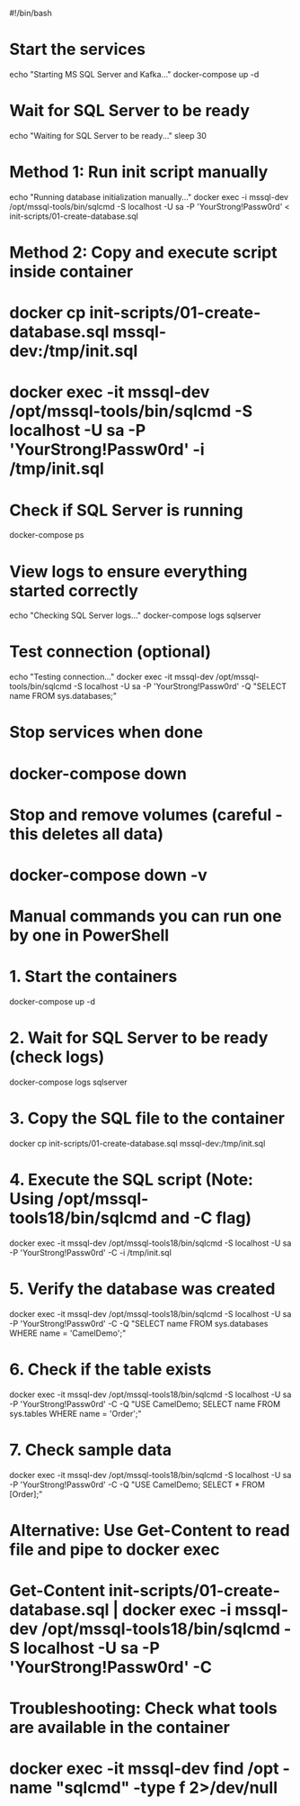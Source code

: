 #!/bin/bash

# Start the services
echo "Starting MS SQL Server and Kafka..."
docker-compose up -d

# Wait for SQL Server to be ready
echo "Waiting for SQL Server to be ready..."
sleep 30

# Method 1: Run init script manually
echo "Running database initialization manually..."
docker exec -i mssql-dev /opt/mssql-tools/bin/sqlcmd -S localhost -U sa -P 'YourStrong!Passw0rd' < init-scripts/01-create-database.sql

# Method 2: Copy and execute script inside container
# docker cp init-scripts/01-create-database.sql mssql-dev:/tmp/init.sql
# docker exec -it mssql-dev /opt/mssql-tools/bin/sqlcmd -S localhost -U sa -P 'YourStrong!Passw0rd' -i /tmp/init.sql

# Check if SQL Server is running
docker-compose ps

# View logs to ensure everything started correctly
echo "Checking SQL Server logs..."
docker-compose logs sqlserver

# Test connection (optional)
echo "Testing connection..."
docker exec -it mssql-dev /opt/mssql-tools/bin/sqlcmd -S localhost -U sa -P 'YourStrong!Passw0rd' -Q "SELECT name FROM sys.databases;"

# Stop services when done
# docker-compose down

# Stop and remove volumes (careful - this deletes all data)
# docker-compose down -v



# Manual commands you can run one by one in PowerShell

# 1. Start the containers
docker-compose up -d

# 2. Wait for SQL Server to be ready (check logs)
docker-compose logs sqlserver

# 3. Copy the SQL file to the container
docker cp init-scripts/01-create-database.sql mssql-dev:/tmp/init.sql

# 4. Execute the SQL script (Note: Using /opt/mssql-tools18/bin/sqlcmd and -C flag)
docker exec -it mssql-dev /opt/mssql-tools18/bin/sqlcmd -S localhost -U sa -P 'YourStrong!Passw0rd' -C -i /tmp/init.sql

# 5. Verify the database was created
docker exec -it mssql-dev /opt/mssql-tools18/bin/sqlcmd -S localhost -U sa -P 'YourStrong!Passw0rd' -C -Q "SELECT name FROM sys.databases WHERE name = 'CamelDemo';"

# 6. Check if the table exists
docker exec -it mssql-dev /opt/mssql-tools18/bin/sqlcmd -S localhost -U sa -P 'YourStrong!Passw0rd' -C -Q "USE CamelDemo; SELECT name FROM sys.tables WHERE name = 'Order';"

# 7. Check sample data
docker exec -it mssql-dev /opt/mssql-tools18/bin/sqlcmd -S localhost -U sa -P 'YourStrong!Passw0rd' -C -Q "USE CamelDemo; SELECT * FROM [Order];"

# Alternative: Use Get-Content to read file and pipe to docker exec
# Get-Content init-scripts/01-create-database.sql | docker exec -i mssql-dev /opt/mssql-tools18/bin/sqlcmd -S localhost -U sa -P 'YourStrong!Passw0rd' -C

# Troubleshooting: Check what tools are available in the container
# docker exec -it mssql-dev find /opt -name "sqlcmd" -type f 2>/dev/null